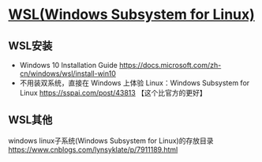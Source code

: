 

# [WSL(Windows Subsystem for Linux)](https://blogs.msdn.microsoft.com/wsl/)

## WSL安装

- Windows 10 Installation Guide https://docs.microsoft.com/zh-cn/windows/wsl/install-win10
- 不用装双系统，直接在 Windows 上体验 Linux：Windows Subsystem for Linux https://sspai.com/post/43813 【这个比官方的更好】

## WSL其他

windows linux子系统(Windows Subsystem for Linux)的存放目录 https://www.cnblogs.com/lynsyklate/p/7911189.html

